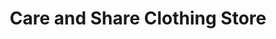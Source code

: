 ---
title: "Care and Share Clothing Store"
url: /archbold/care-and-share-clothing-store/
shop: clothes
---